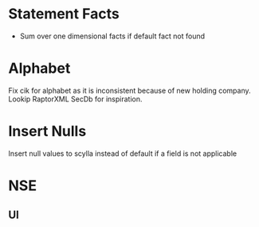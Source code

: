 # Statement Facts
- Sum over one dimensional facts if default fact not found

# Alphabet
Fix cik for alphabet as it is inconsistent because of new holding company. Lookip RaptorXML SecDb for inspiration.

# Insert Nulls
Insert null values to scylla instead of default if a field is not applicable

# NSE
## UI
